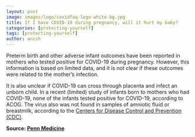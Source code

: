```yaml
---
layout: post
image: images/logo/covidfaq-logo-white-bg.jpg
title: If I have COVID-19 during pregnancy, will it hurt my baby?
categories: [protecting-yourself]
tags: [protecting-yourself]
author: anish
---
```


Preterm birth and other adverse infant outcomes have been reported in mothers who tested positive for COVID-19 during pregnancy. However, this information is based on limited data, and it is not clear if these outcomes were related to the mother’s infection.

It is also unclear if COVID-19 can cross through placenta and infect an unborn child. In a recent (limited) study of infants born to mothers who had COVID-19, none of the infants tested positive for COVID-19, according to ACOG. The virus also was not found in samples of amniotic fluid or breastmilk, according to the [Centers for Disease Control and Prevention (CDC)](https://www.cdc.gov/coronavirus/2019-ncov/need-extra-precautions/pregnancy-breastfeeding.html?CDC_AA_refVal=https%3A%2F%2Fwww.cdc.gov%2Fcoronavirus%2F2019-ncov%2Fprepare%2Fpregnancy-breastfeeding.html).

**Source: [Penn Medicine](https://www.pennmedicine.org/coronavirus/frequently-asked-questions-about-covid-19)**